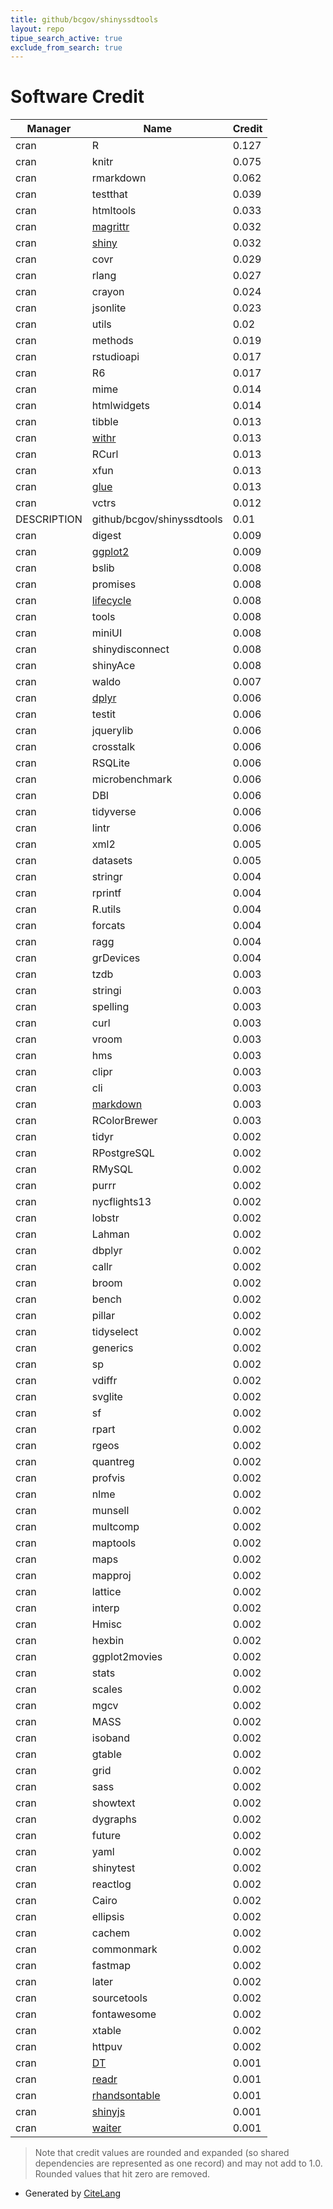```yaml
---
title: github/bcgov/shinyssdtools
layout: repo
tipue_search_active: true
exclude_from_search: true
---
```

# Software Credit

|Manager|Name|Credit|
|-------|----|------|
|cran|R|0.127|
|cran|knitr|0.075|
|cran|rmarkdown|0.062|
|cran|testthat|0.039|
|cran|htmltools|0.033|
|cran|[magrittr](https://magrittr.tidyverse.org)|0.032|
|cran|[shiny](https://shiny.rstudio.com/)|0.032|
|cran|covr|0.029|
|cran|rlang|0.027|
|cran|crayon|0.024|
|cran|jsonlite|0.023|
|cran|utils|0.02|
|cran|methods|0.019|
|cran|rstudioapi|0.017|
|cran|R6|0.017|
|cran|mime|0.014|
|cran|htmlwidgets|0.014|
|cran|tibble|0.013|
|cran|[withr](https://withr.r-lib.org)|0.013|
|cran|RCurl|0.013|
|cran|xfun|0.013|
|cran|[glue](https://github.com/tidyverse/glue)|0.013|
|cran|vctrs|0.012|
|DESCRIPTION|github/bcgov/shinyssdtools|0.01|
|cran|digest|0.009|
|cran|[ggplot2](https://ggplot2.tidyverse.org)|0.009|
|cran|bslib|0.008|
|cran|promises|0.008|
|cran|[lifecycle](https://lifecycle.r-lib.org/)|0.008|
|cran|tools|0.008|
|cran|miniUI|0.008|
|cran|shinydisconnect|0.008|
|cran|shinyAce|0.008|
|cran|waldo|0.007|
|cran|[dplyr](https://dplyr.tidyverse.org)|0.006|
|cran|testit|0.006|
|cran|jquerylib|0.006|
|cran|crosstalk|0.006|
|cran|RSQLite|0.006|
|cran|microbenchmark|0.006|
|cran|DBI|0.006|
|cran|tidyverse|0.006|
|cran|lintr|0.006|
|cran|xml2|0.005|
|cran|datasets|0.005|
|cran|stringr|0.004|
|cran|rprintf|0.004|
|cran|R.utils|0.004|
|cran|forcats|0.004|
|cran|ragg|0.004|
|cran|grDevices|0.004|
|cran|tzdb|0.003|
|cran|stringi|0.003|
|cran|spelling|0.003|
|cran|curl|0.003|
|cran|vroom|0.003|
|cran|hms|0.003|
|cran|clipr|0.003|
|cran|cli|0.003|
|cran|[markdown](https://github.com/rstudio/markdown)|0.003|
|cran|RColorBrewer|0.003|
|cran|tidyr|0.002|
|cran|RPostgreSQL|0.002|
|cran|RMySQL|0.002|
|cran|purrr|0.002|
|cran|nycflights13|0.002|
|cran|lobstr|0.002|
|cran|Lahman|0.002|
|cran|dbplyr|0.002|
|cran|callr|0.002|
|cran|broom|0.002|
|cran|bench|0.002|
|cran|pillar|0.002|
|cran|tidyselect|0.002|
|cran|generics|0.002|
|cran|sp|0.002|
|cran|vdiffr|0.002|
|cran|svglite|0.002|
|cran|sf|0.002|
|cran|rpart|0.002|
|cran|rgeos|0.002|
|cran|quantreg|0.002|
|cran|profvis|0.002|
|cran|nlme|0.002|
|cran|munsell|0.002|
|cran|multcomp|0.002|
|cran|maptools|0.002|
|cran|maps|0.002|
|cran|mapproj|0.002|
|cran|lattice|0.002|
|cran|interp|0.002|
|cran|Hmisc|0.002|
|cran|hexbin|0.002|
|cran|ggplot2movies|0.002|
|cran|stats|0.002|
|cran|scales|0.002|
|cran|mgcv|0.002|
|cran|MASS|0.002|
|cran|isoband|0.002|
|cran|gtable|0.002|
|cran|grid|0.002|
|cran|sass|0.002|
|cran|showtext|0.002|
|cran|dygraphs|0.002|
|cran|future|0.002|
|cran|yaml|0.002|
|cran|shinytest|0.002|
|cran|reactlog|0.002|
|cran|Cairo|0.002|
|cran|ellipsis|0.002|
|cran|cachem|0.002|
|cran|commonmark|0.002|
|cran|fastmap|0.002|
|cran|later|0.002|
|cran|sourcetools|0.002|
|cran|fontawesome|0.002|
|cran|xtable|0.002|
|cran|httpuv|0.002|
|cran|[DT](https://github.com/rstudio/DT)|0.001|
|cran|[readr](https://readr.tidyverse.org)|0.001|
|cran|[rhandsontable](http://jrowen.github.io/rhandsontable/)|0.001|
|cran|[shinyjs](https://deanattali.com/shinyjs/)|0.001|
|cran|[waiter](https://waiter.john-coene.com/)|0.001|


> Note that credit values are rounded and expanded (so shared dependencies are represented as one record) and may not add to 1.0. Rounded values that hit zero are removed.


- Generated by [CiteLang](https://github.com/vsoch/citelang)
